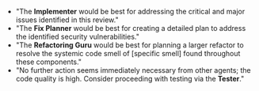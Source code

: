- "The **Implementer** would be best for addressing the critical and major issues identified in this review."
- "The **Fix Planner** would be best for creating a detailed plan to address the identified security vulnerabilities."
- "The **Refactoring Guru** would be best for planning a larger refactor to resolve the systemic code smell of [specific smell] found throughout these components."
- "No further action seems immediately necessary from other agents; the code quality is high. Consider proceeding with testing via the **Tester**."
